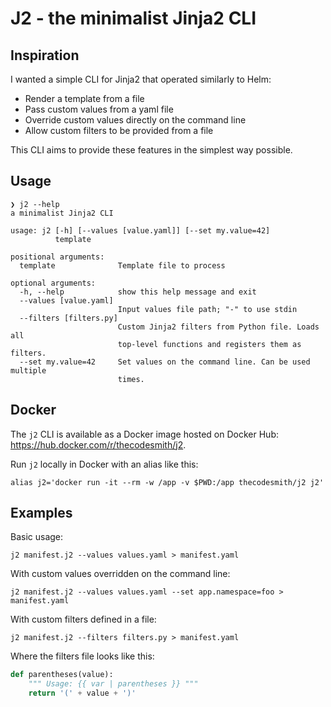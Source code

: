 # J2 - the minimalist Jinja2 CLI

## Inspiration

I wanted a simple CLI for Jinja2 that operated similarly to Helm:
* Render a template from a file
* Pass custom values from a yaml file
* Override custom values directly on the command line
* Allow custom filters to be provided from a file

This CLI aims to provide these features in the simplest way possible.

## Usage

    ❯ j2 --help
    a minimalist Jinja2 CLI

    usage: j2 [-h] [--values [value.yaml]] [--set my.value=42]
              template

    positional arguments:
      template              Template file to process

    optional arguments:
      -h, --help            show this help message and exit
      --values [value.yaml]
                            Input values file path; "-" to use stdin
      --filters [filters.py]
                            Custom Jinja2 filters from Python file. Loads all
                            top-level functions and registers them as filters.
      --set my.value=42     Set values on the command line. Can be used multiple
                            times.

## Docker

The `j2` CLI is available as a Docker image hosted on Docker Hub:
https://hub.docker.com/r/thecodesmith/j2.

Run `j2` locally in Docker with an alias like this:

    alias j2='docker run -it --rm -w /app -v $PWD:/app thecodesmith/j2 j2'

## Examples

Basic usage:

    j2 manifest.j2 --values values.yaml > manifest.yaml

With custom values overridden on the command line:

    j2 manifest.j2 --values values.yaml --set app.namespace=foo > manifest.yaml

With custom filters defined in a file:

    j2 manifest.j2 --filters filters.py > manifest.yaml

Where the filters file looks like this:

```python
def parentheses(value):
    """ Usage: {{ var | parentheses }} """
    return '(' + value + ')'
```
